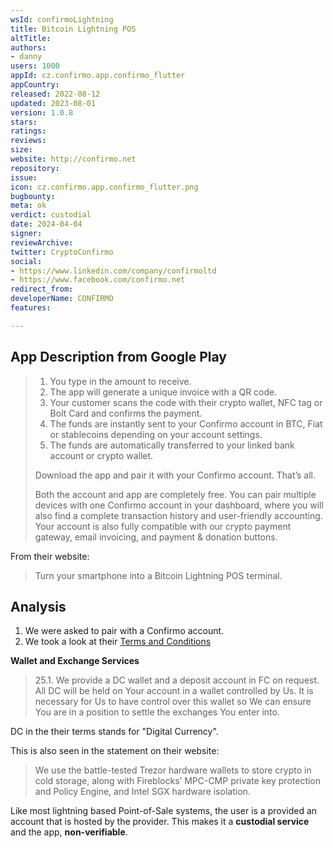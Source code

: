 ```yaml
---
wsId: confirmoLightning
title: Bitcoin Lightning POS
altTitle: 
authors:
- danny 
users: 1000
appId: cz.confirmo.app.confirmo_flutter
appCountry: 
released: 2022-08-12
updated: 2023-08-01
version: 1.0.8
stars: 
ratings: 
reviews: 
size: 
website: http://confirmo.net
repository: 
issue: 
icon: cz.confirmo.app.confirmo_flutter.png
bugbounty: 
meta: ok
verdict: custodial
date: 2024-04-04
signer: 
reviewArchive: 
twitter: CryptoConfirmo
social:
- https://www.linkedin.com/company/confirmoltd
- https://www.facebook.com/confirmo.net 
redirect_from: 
developerName: CONFIRMO
features: 

---
```


## App Description from Google Play

> 1. You type in the amount to receive.
> 2. The app will generate a unique invoice with a QR code.
> 3. Your customer scans the code with their crypto wallet, NFC tag or Bolt
Card and confirms the payment.
> 4. The funds are instantly sent to your Confirmo account in BTC, Fiat or stablecoins depending on your account settings.
> 5. The funds are automatically transferred to your linked bank account or crypto wallet.
>
> Download the app and pair it with your Confirmo account. That’s all.
>
> Both the account and app are completely free. You can pair multiple
devices with one Confirmo account in your dashboard, where you will
also find a complete transaction history and user-friendly accounting.
Your account is also fully compatible with our crypto payment gateway,
email invoicing, and payment & donation buttons.

From their website:

> Turn your smartphone into a Bitcoin Lightning POS terminal.

## Analysis 

1. We were asked to pair with a Confirmo account.
2. We took a look at their [Terms and Conditions](https://confirmo.net/legal/terms-and-conditions)

**Wallet and Exchange Services**
>
> 25.1. We provide a DC wallet and a deposit account in FC on request. All DC will be held on Your account in a wallet controlled by Us. It is necessary for Us to have control over this wallet so We can ensure You are in a position to settle the exchanges You enter into.

DC in the their terms stands for "Digital Currency". 

This is also seen in the statement on their website:

> We use the battle-tested Trezor hardware wallets to store crypto in cold storage, along with Fireblocks’ MPC-CMP private key protection and Policy Engine, and Intel SGX hardware isolation. 

Like most lightning based Point-of-Sale systems, the user is a provided an account that is hosted by the provider. This makes it a **custodial service** and the app, **non-verifiable**.